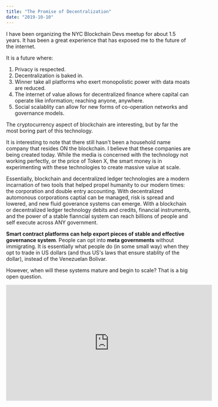 ```yaml
---
title: "The Promise of Decentralization"
date: "2019-10-10"
---
```


I have been organizing the NYC Blockchain Devs meetup for about 1.5 years. It has been a great experience that has exposed me to the future of the internet. 

It is a future where:

1. Privacy is respected.
2. Decentralization is baked in.
3. Winner take all platforms who exert monopolistic power with data moats are reduced.
4. The internet of value allows for decentralized finance where capital can operate like information; reaching anyone, anywhere.
5. Social scalablity can allow for new forms of co-operation networks and governance models.

The cryptocurrency aspect of blockchain are interesting, but by far the most boring part of this technology.

It is interesting to note that there still hasn't been a household name company that resides ON the blockchain. I believe that these companies are being created today. While the media is concerned with the technology not working perfectly, or the price of Token X, the smart money is in experimenting with these technologies to create massive value at scale. 

Essentially, blockchain and decentralized ledger technologies are a modern incarnation of two tools that helped propel humanity to our modern times: the corporation and double entry accounting. With decentralized automonous corporations captial can be managed, risk is spread and lowered, and new fluid goverance systems can emerge. With a blockchain or decentralized ledger technology debits and credits, financial instruments, and the power of a stable fianncial system can reach billions of people and self execute across ANY government. 

**Smart contract platforms can help export pieces of stable and effective governance system**. People can opt into **meta governments** without immigrating. It is essentially what people do (in some small way) when they opt to trade in US dollars (and thus US's laws that ensure stablity of the dollar), instead of the Venezuelan Bolivar.

However, when will these systems mature and begin to scale? That is a big open question. 

<iframe width="560" height="315" src="https://www.youtube.com/embed/lYUrpXfkmIE" frameborder="0" allow="accelerometer; autoplay; encrypted-media; gyroscope; picture-in-picture" allowfullscreen></iframe>
